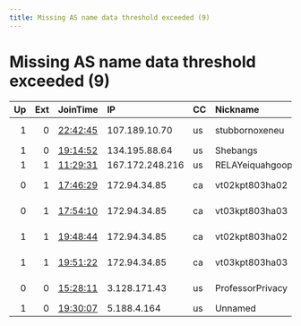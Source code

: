 ```yaml
---
title: Missing AS name data threshold exceeded (9)
---
```


# Missing AS name data threshold exceeded (9)

|   Up |   Ext | JoinTime                                                                                            | IP              | CC   | Nickname         |   ORp |   Dirp | Version   | Contact                      | OS    |   eFamMembers |
|-----:|------:|:----------------------------------------------------------------------------------------------------|:----------------|:-----|:-----------------|------:|-------:|:----------|:-----------------------------|:------|--------------:|
|    1 |     0 | [22:42:45](https://metrics.torproject.org/rs.html#details/3447ABE8BB49303BF36FE0007B3C8AD88BDC4D33) | 107.189.10.70   | us   | stubbornoxeneu   |  9001 |   9030 | 0.4.4.6   | tor at thewellinspired do    | Linux |             1 |
|    1 |     0 | [19:14:52](https://metrics.torproject.org/rs.html#details/4918A461CEE1C8E65F4272E40CF3C6C6E70BB22C) | 134.195.88.64   | us   | Shebangs         |   443 |      0 | 0.3.5.12  | shebangs@yopmail.fr          | Linux |             1 |
|    1 |     1 | [11:29:31](https://metrics.torproject.org/rs.html#details/CDF9C1B83CAA4BF6E8A8BABE6F454EC0F6F439B4) | 167.172.248.216 | us   | RELAYeiquahgoop  |   443 |     80 | 0.4.4.6   | None                         | Linux |             1 |
|    0 |     1 | [17:46:29](https://metrics.torproject.org/rs.html#details/8CD778F0338AD92ABD97A14A320F1FFC7E76E363) | 172.94.34.85    | ca   | vt02kpt803ha02   |  8002 |   9002 | 0.4.4.6   | Brett Watts &lt;brettwatt@po | Linux |             1 |
|    0 |     1 | [17:54:10](https://metrics.torproject.org/rs.html#details/66A35AE578F2C646DDB0104BF924A5B6D3033A08) | 172.94.34.85    | ca   | vt03kpt803ha03   |  9003 |   8003 | 0.4.4.6   | Brett Watts &lt;brettwatt@po | Linux |             1 |
|    1 |     1 | [19:48:44](https://metrics.torproject.org/rs.html#details/08190CC5300059ACD6E3E905D69B1A6C3E3BDACE) | 172.94.34.85    | ca   | vt02kpt803ha02   |  8002 |   9002 | 0.4.4.6   | Brett Watts &lt;brettwatt@po | Linux |             2 |
|    1 |     1 | [19:51:22](https://metrics.torproject.org/rs.html#details/28E4425D810D1952AF2D27AD35359B6CAE383279) | 172.94.34.85    | ca   | vt03kpt803ha03   |  9003 |   8003 | 0.4.4.6   | Brett Watts &lt;brettwatt@po | Linux |             2 |
|    0 |     0 | [15:28:11](https://metrics.torproject.org/rs.html#details/313E6A89A54B22280750338F6B23D3A382EABE26) | 3.128.171.43    | us   | ProfessorPrivacy |   443 |      0 | 0.4.4.6   | Professor Privacy xplato     | Linux |             1 |
|    1 |     0 | [19:30:07](https://metrics.torproject.org/rs.html#details/5BD589EE9500ED3B4975311E42B2A7DCB4617853) | 5.188.4.164     | us   | Unnamed          |   443 |      0 | 0.3.5.12  | None                         | Linux |             1 |
